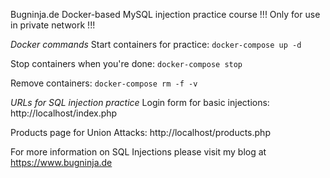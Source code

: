 Bugninja.de Docker-based MySQL injection practice course
!!! Only for use in private network !!!


*Docker commands*
Start containers for practice:
`docker-compose up -d`

Stop containers when you're done:
`docker-compose stop`

Remove containers:
`docker-compose rm -f -v`

*URLs for SQL injection practice*
Login form for basic injections:
http://localhost/index.php

Products page for Union Attacks:
http://localhost/products.php

For more information on SQL Injections please visit my blog at https://www.bugninja.de
